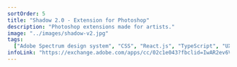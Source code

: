 ```yaml
---
sortOrder: 5
title: "Shadow 2.0 - Extension for Photoshop"
description: "Photoshop extensions made for artists."
image: "../images/shadow-v2.jpg"
tags:
  ["Adobe Spectrum design system", "CSS", "React.js", "TypeScript", "UXP API"]
infoLink: "https://exchange.adobe.com/apps/cc/02c1e043?fbclid=IwAR2ev6VYN0W9zFskhw7Ixf3tfoUqe_5dvDAGvfJYKR2X9nhFW6LZ_T9y188"
---
```

